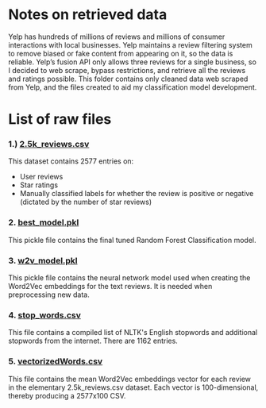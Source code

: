 # Notes on retrieved data

Yelp has hundreds of millions of reviews and millions of consumer interactions with local businesses. Yelp maintains a review filtering system to remove biased or 
fake content from appearing on it, so the data is reliable. Yelp’s fusion API only allows three reviews for a single business, so I decided to web scrape, bypass 
restrictions, and retrieve all the reviews and ratings possible. This folder contains only cleaned data web scraped from Yelp, and the files created to aid my 
classification model development.

# List of raw files

### 1.) [**2.5k_reviews.csv**](https://github.com/JSapun/YelpReviewClassification/blob/main/Data/2.5k_reviews.csv)
This dataset contains 2577 entries on: 
* User reviews
* Star ratings
* Manually classified labels for whether the review is positive or negative (dictated by the number of star reviews)

### 2. [**best_model.pkl**](https://github.com/JSapun/YelpReviewClassification/blob/main/Data/best_model.pkl)
This pickle file contains the final tuned Random Forest Classification model.

### 3. [**w2v_model.pkl**](https://github.com/JSapun/YelpReviewClassification/blob/main/Data/w2v_model.pkl)
This pickle file contains the neural network model used when creating the Word2Vec embeddings for the text reviews. It is needed when preprocessing new data.

### 4. [**stop_words.csv**](https://github.com/JSapun/YelpReviewClassification/blob/main/Data/stop_words.csv)
This file contains a compiled list of NLTK's English stopwords and additional stopwords from the internet. There are 1162 entries.

### 5. [**vectorizedWords.csv**](https://github.com/JSapun/YelpReviewClassification/blob/main/Data/vectorizedWords.csv)
This file contains the mean Word2Vec embeddings vector for each review in the elementary 2.5k_reviews.csv dataset. Each vector is 100-dimensional, thereby producing a 2577x100 CSV.
